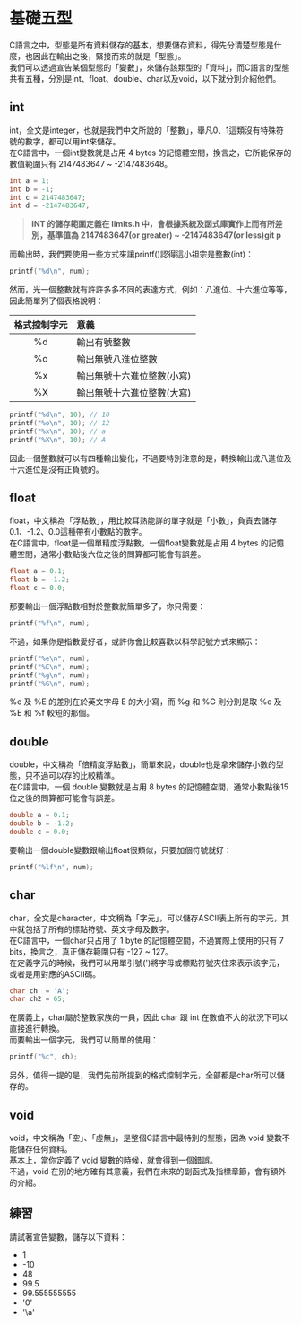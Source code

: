 # 基礎五型
C語言之中，型態是所有資料儲存的基本，想要儲存資料，得先分清楚型態是什麼，也因此在輸出之後，緊接而來的就是「型態」。  
我們可以透過宣告某個型態的「變數」，來儲存該類型的「資料」，而C語言的型態共有五種，分別是int、float、double、char以及void，以下就分別介紹他們。

## int
int，全文是integer，也就是我們中文所說的「整數」，舉凡0、1這類沒有特殊符號的數字，都可以用int來儲存。  
在C語言中，一個int變數就是占用 4 bytes 的記憶體空間，換言之，它所能保存的數值範圍只有 2147483647 ~ -2147483648。  
```C++
int a = 1;
int b = -1;
int c = 2147483647;
int d = -2147483647;
```

> **INT 的儲存範圍定義在 limits.h 中，會根據系統及函式庫實作上而有所差別，基準值為 2147483647(or greater) ~ -2147483647(or less)git p**

而輸出時，我們要使用一些方式來讓printf()認得這小祖宗是整數(int)：
```C++
printf("%d\n", num);
```

然而，光一個整數就有許許多多不同的表達方式，例如：八進位、十六進位等等，因此簡單列了個表格說明：

|  格式控制字元 |          意義           |
|:-----------:|:-----------------------|
| %d          | 輸出有號整數             |
| %o          | 輸出無號八進位整數        |
| %x          | 輸出無號十六進位整數(小寫) |
| %X          | 輸出無號十六進位整數(大寫) |

```C++
printf("%d\n", 10); // 10
printf("%o\n", 10); // 12
printf("%x\n", 10); // a
printf("%X\n", 10); // A
```

因此一個整數就可以有四種輸出變化，不過要特別注意的是，轉換輸出成八進位及十六進位是沒有正負號的。

## float
float，中文稱為「浮點數」，用比較耳熟能詳的單字就是「小數」，負責去儲存0.1、-1.2、0.0這種帶有小數點的數字。  
在C語言中，float是一個單精度浮點數，一個float變數就是占用 4 bytes 的記憶體空間，通常小數點後六位之後的問算都可能會有誤差。  
```C++
float a = 0.1;
float b = -1.2;
float c = 0.0;
```

那要輸出一個浮點數相對於整數就簡單多了，你只需要：

```C++
printf("%f\n", num);
```

不過，如果你是指數愛好者，或許你會比較喜歡以科學記號方式來顯示：  
```C++
printf("%e\n", num);
printf("%E\n", num);
printf("%g\n", num);
printf("%G\n", num);
```
%e 及 %E 的差別在於英文字母 E 的大小寫，而 %g 和 %G 則分別是取 %e 及 %E 和 %f 較短的那個。  

## double
double，中文稱為「倍精度浮點數」，簡單來說，double也是拿來儲存小數的型態，只不過可以存的比較精準。  
在C語言中，一個 double 變數就是占用 8 bytes 的記憶體空間，通常小數點後15位之後的問算都可能會有誤差。  

```C++
double a = 0.1;
double b = -1.2;
double c = 0.0;
```

要輸出一個double變數跟輸出float很類似，只要加個符號就好：  

```C++
printf("%lf\n", num);
```

## char
char，全文是character，中文稱為「字元」，可以儲存ASCII表上所有的字元，其中就包括了所有的標點符號、英文字母及數字。  
在C語言中，一個char只占用了 1 byte 的記憶體空間，不過實際上使用的只有 7 bits，換言之，真正儲存範圍只有 -127 ~ 127。  
在定義字元的時候，我們可以用單引號(')將字母或標點符號夾住來表示該字元，或者是用對應的ASCII碼。  
```C++
char ch  = 'A';
char ch2 = 65;
```
在廣義上，char屬於整數家族的一員，因此 char 跟 int 在數值不大的狀況下可以直接進行轉換。  
而要輸出一個字元，我們可以簡單的使用：
```C++
printf("%c", ch);
```

另外，值得一提的是，我們先前所提到的格式控制字元，全部都是char所可以儲存的。

## void
void，中文稱為「空」、「虛無」，是整個C語言中最特別的型態，因為 void 變數不能儲存任何資料。  
基本上，當你定義了 void 變數的時候，就會得到一個錯誤。  
不過，void 在別的地方確有其意義，我們在未來的副函式及指標章節，會有額外的介紹。  

## 練習
請試著宣告變數，儲存以下資料：
- 1
- -10
- 48
- 99.5
- 99.555555555
- '0'
- '\a'
